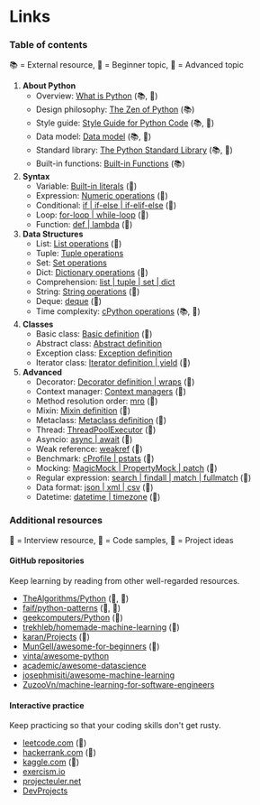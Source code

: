# Links

### Table of contents

📚 = External resource, 🍰 = Beginner topic, 🤯 = Advanced topic

1. **About Python**
   - Overview: [What is Python](https://github.com/trekhleb/learn-python/blob/master/src/getting_started/what_is_python.md) \(📚, 🍰\)
   - Design philosophy: [The Zen of Python](https://www.python.org/dev/peps/pep-0020/) \(📚\)
   - Style guide: [Style Guide for Python Code](https://www.python.org/dev/peps/pep-0008/) \(📚, 🤯\)
   - Data model: [Data model](https://docs.python.org/3/reference/datamodel.html) \(📚, 🤯\)
   - Standard library: [The Python Standard Library](https://docs.python.org/3/library/) \(📚, 🤯\)
   - Built-in functions: [Built-in Functions](https://docs.python.org/3/library/functions.html) \(📚\)
2. **Syntax**
   - Variable: [Built-in literals](https://github.com/huangsam/ultimate-python/blob/master/ultimatepython/syntax/variable.py) \(🍰\)
   - Expression: [Numeric operations](https://github.com/huangsam/ultimate-python/blob/master/ultimatepython/syntax/expression.py) \(🍰\)
   - Conditional: [if \| if-else \| if-elif-else](https://github.com/huangsam/ultimate-python/blob/master/ultimatepython/syntax/conditional.py) \(🍰\)
   - Loop: [for-loop \| while-loop](https://github.com/huangsam/ultimate-python/blob/master/ultimatepython/syntax/loop.py) \(🍰\)
   - Function: [def \| lambda](https://github.com/huangsam/ultimate-python/blob/master/ultimatepython/syntax/function.py) \(🍰\)
3. **Data Structures**
   - List: [List operations](https://github.com/huangsam/ultimate-python/blob/master/ultimatepython/data_structures/list.py) \(🍰\)
   - Tuple: [Tuple operations](https://github.com/huangsam/ultimate-python/blob/master/ultimatepython/data_structures/tuple.py)
   - Set: [Set operations](https://github.com/huangsam/ultimate-python/blob/master/ultimatepython/data_structures/set.py)
   - Dict: [Dictionary operations](https://github.com/huangsam/ultimate-python/blob/master/ultimatepython/data_structures/dict.py) \(🍰\)
   - Comprehension: [list \| tuple \| set \| dict](https://github.com/huangsam/ultimate-python/blob/master/ultimatepython/data_structures/comprehension.py)
   - String: [String operations](https://github.com/huangsam/ultimate-python/blob/master/ultimatepython/data_structures/string.py) \(🍰\)
   - Deque: [deque](https://github.com/huangsam/ultimate-python/blob/master/ultimatepython/data_structures/deque.py) \(🤯\)
   - Time complexity: [cPython operations](https://wiki.python.org/moin/TimeComplexity) \(📚, 🤯\)
4. **Classes**
   - Basic class: [Basic definition](https://github.com/huangsam/ultimate-python/blob/master/ultimatepython/classes/basic_class.py) \(🍰\)
   - Abstract class: [Abstract definition](https://github.com/huangsam/ultimate-python/blob/master/ultimatepython/classes/abstract_class.py)
   - Exception class: [Exception definition](https://github.com/huangsam/ultimate-python/blob/master/ultimatepython/classes/exception_class.py)
   - Iterator class: [Iterator definition \| yield](https://github.com/huangsam/ultimate-python/blob/master/ultimatepython/classes/iterator_class.py) \(🤯\)
5. **Advanced**
   - Decorator: [Decorator definition \| wraps](https://github.com/huangsam/ultimate-python/blob/master/ultimatepython/advanced/decorator.py) \(🤯\)
   - Context manager: [Context managers](https://github.com/huangsam/ultimate-python/blob/master/ultimatepython/advanced/context_manager.py) \(🤯\)
   - Method resolution order: [mro](https://github.com/huangsam/ultimate-python/blob/master/ultimatepython/advanced/mro.py) \(🤯\)
   - Mixin: [Mixin definition](https://github.com/huangsam/ultimate-python/blob/master/ultimatepython/advanced/mixin.py) \(🤯\)
   - Metaclass: [Metaclass definition](https://github.com/huangsam/ultimate-python/blob/master/ultimatepython/advanced/meta_class.py) \(🤯\)
   - Thread: [ThreadPoolExecutor](https://github.com/huangsam/ultimate-python/blob/master/ultimatepython/advanced/thread.py) \(🤯\)
   - Asyncio: [async \| await](https://github.com/huangsam/ultimate-python/blob/master/ultimatepython/advanced/async.py) \(🤯\)
   - Weak reference: [weakref](https://github.com/huangsam/ultimate-python/blob/master/ultimatepython/advanced/weak_ref.py) \(🤯\)
   - Benchmark: [cProfile \| pstats](https://github.com/huangsam/ultimate-python/blob/master/ultimatepython/advanced/benchmark.py) \(🤯\)
   - Mocking: [MagicMock \| PropertyMock \| patch](https://github.com/huangsam/ultimate-python/blob/master/ultimatepython/advanced/mocking.py) \(🤯\)
   - Regular expression: [search \| findall \| match \| fullmatch](https://github.com/huangsam/ultimate-python/blob/master/ultimatepython/advanced/regex.py) \(🤯\)
   - Data format: [json \| xml \| csv](https://github.com/huangsam/ultimate-python/blob/master/ultimatepython/advanced/data_format.py) \(🤯\)
   - Datetime: [datetime \| timezone](https://github.com/huangsam/ultimate-python/blob/master/ultimatepython/advanced/date_time.py) \(🤯\)

### Additional resources

👔 = Interview resource, 🧪 = Code samples, 🧠 = Project ideas

#### GitHub repositories

Keep learning by reading from other well-regarded resources.

- [TheAlgorithms/Python](https://github.com/TheAlgorithms/Python) \(👔, 🧪\)
- [faif/python-patterns](https://github.com/faif/python-patterns) \(👔, 🧪\)
- [geekcomputers/Python](https://github.com/geekcomputers/Python) \(🧪\)
- [trekhleb/homemade-machine-learning](https://github.com/trekhleb/homemade-machine-learning) \(🧪\)
- [karan/Projects](https://github.com/karan/Projects) \(🧠\)
- [MunGell/awesome-for-beginners](https://github.com/MunGell/awesome-for-beginners) \(🧠\)
- [vinta/awesome-python](https://github.com/vinta/awesome-python)
- [academic/awesome-datascience](https://github.com/academic/awesome-datascience)
- [josephmisiti/awesome-machine-learning](https://github.com/josephmisiti/awesome-machine-learning)
- [ZuzooVn/machine-learning-for-software-engineers](https://github.com/ZuzooVn/machine-learning-for-software-engineers)

#### Interactive practice

Keep practicing so that your coding skills don't get rusty.

- [leetcode.com](https://leetcode.com/) \(👔\)
- [hackerrank.com](https://www.hackerrank.com/) \(👔\)
- [kaggle.com](https://www.kaggle.com/) \(🧠\)
- [exercism.io](https://exercism.io/)
- [projecteuler.net](https://projecteuler.net/)
- [DevProjects](https://www.codementor.io/projects/python)
